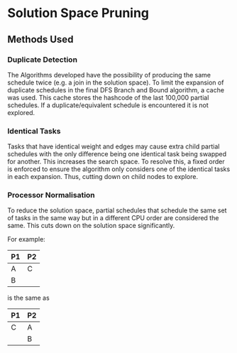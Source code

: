 # Solution Space Pruning   

## Methods Used    

### Duplicate Detection   
The Algorithms developed have the possibility of producing the same schedule twice (e.g. a join in the solution space).
To limit the expansion of duplicate schedules in the final DFS Branch and Bound algorithm, a cache was used. This cache
stores the hashcode of the last 100,000 partial schedules. If a duplicate/equivalent schedule is encountered it is not
explored.

### Identical Tasks
Tasks that have identical weight and edges may cause extra child partial schedules with the only difference being one
 identical task being swapped for another. This increases the search space. To resolve this, a fixed order is enforced
 to ensure the algorithm only considers one of the identical tasks in each expansion. Thus, cutting down on child nodes 
 to explore.

### Processor Normalisation
To reduce the solution space, partial schedules that schedule the same set of tasks in the same way but in a different 
CPU order are considered the same. This cuts down on the solution space significantly.

For example:   

| P1 | P2 |
|----|----|
|  A |  C |
|  B |    | 

is the same as

| P1 | P2 |
|----|----|
|  C |  A |
|    |  B |  




